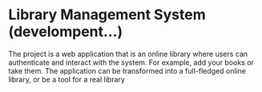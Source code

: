 # Library Management System (develompent...)
The project is a web application that is an online library where users can authenticate and interact with the system. For example, add your books or take them. The application can be transformed into a full-fledged online library, or be a tool for a real library


